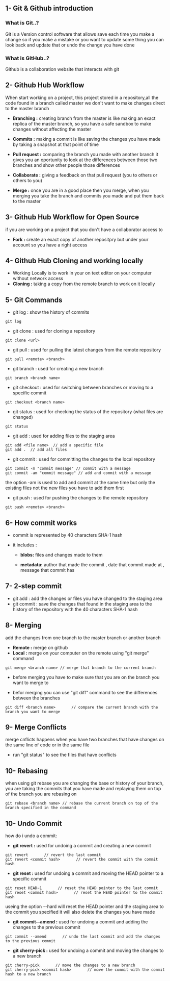## 1- Git & Github introduction

### What is Git..?

Git is a Version control software that allows save each time you make a change so if you make a mistake or you want to update some thing you can look back and update that or undo the change you have done

### What is GitHub..?

Github is a collaboration website that interacts with git

## 2- Github Hub Workflow

When start working on a project, this project stored in a repository,all the code found in a branch called master we don't want to make changes direct to the master branch

- **Branching :**
  creating branch from the master is like making an exact replica of the master branch, so you have a safe sandbox to make changes without affecting the master

- **Commits :**
  making a commit is like saving the changes you have made by taking a snapshot at that point of time

- **Pull request :**
  comparing the branch you made with another branch it gives you an oportunity to look at the differences between those two branches and show other people those differences

- **Collaborate :**
  giving a feedback on that pull request (you to others or others to you)

- **Merge :**
  once you are in a good place then you merge, when you merging you take the branch and commits you made and put them back to the master

## 3- Github Hub Workflow for Open Source

if you are working on a project that you don't have a collaborator access to

- **Fork :**
  create an exact copy of another repositpry but under your account so you have a right access

## 4- Github Hub Cloning and working locally

- Working Locally is to work in your on text editor on your computer without network access
- **Cloning :**
  taking a copy from the remote branch to work on it locally

## 5- Git Commands

- git log : show the history of commits

```
git log
```

- git clone : used for cloning a repository

```
git clone <url>
```

- git pull : used for pulling the latest changes from the remote repository

```
git pull <remote> <branch>
```

- git branch : used for creating a new branch

```
git branch <branch name>
```

- git checkout : used for switching between branches or moving to a specific commit

```
git checkout <branch name>
```

- git status : used for checking the status of the repository (what files are changed)

```
git status
```

- git add : used for adding files to the staging area

```
git add <file name>  // add a specific file
git add .  // add all files
```

- git commit : used for committing the changes to the local repository

```
git commit -m "commit message" // commit with a message
git commit -am "commit message" // add and commit with a message
```

the option -am is used to add and commit at the same time but only the existing files not the new files you have to add them first

- git push : used for pushing the changes to the remote repository

```
git push <remote> <branch>
```

## 6- How commit works

- commit is represented by 40 characters SHA-1 hash
- it includes :

  - **blobs:** files and changes made to them

  - **metadata:** author that made the commit , date that commit made at , message that commit has

## 7- 2-step commit

- git add : add the changes or files you have changed to the staging area
- git commit : save the changes that found in the staging area to the history of the repository with the 40 characters SHA-1 hash

## 8- Merging

add the changes from one branch to the master branch or another branch

- **Remote :** merge on github
- **Local :** merge on your computer on the remote using "git merge" command

```
git merge <branch name> // merge that branch to the current branch
```

- before merging you have to make sure that you are on the branch you want to merge to

- befor merging you can use "git diff" command to see the differences between the branches

```
git diff <branch name>       // compare the current branch with the branch you want to merge
```

## 9- Merge Conflicts

merge cnflicts happens when you have two branches that have changes on the same line of code or in the same file

- run "git status" to see the files that have conflicts

## 10- Rebasing

when using git rebase you are changing the base or history of your branch, you are taking the commits that you have made and replaying them on top of the branch you are rebasing on

```
git rebase <branch name> // rebase the current branch on top of the branch specified in the command
```

## 10- Undo Commit

how do i undo a commit:

- **git revert :** used for undoing a commit and creating a new commit

```
git revert       // revert the last commit
git revert <commit hash>       // revert the commit with the commit hash
```

- **git reset :** used for undoing a commit and moving the HEAD pointer to a specific commit

```
git reset HEAD~1       // reset the HEAD pointer to the last commit
git reset <commit hash>       // reset the HEAD pointer to the commit hash
```

useing the option --hard will reset the HEAD pointer and the staging area to the commit you specified it will also delete the changes you have made

- **git commit--amend :** used for undoing a commit and adding the changes to the previous commit

```
git commit --amend       // undo the last commit and add the changes to the previous commit
```

- **git cherry-pick :** used for undoing a commit and moving the changes to a new branch

```
git cherry-pick       // move the changes to a new branch
git cherry-pick <commit hash>       // move the commit with the commit hash to a new branch
```
